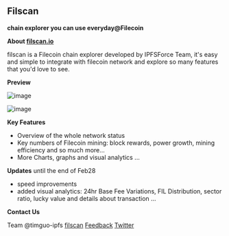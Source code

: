 ## Filscan
**chain explorer you can use everyday@Filecoin**

**About [filscan.io](https://filscan.io/#/home)**

filscan is a Filecoin chain explorer developed by IPFSForce Team, it's easy and simple to integrate with filecoin network and explore so many features that you'd love to see. 

**Preview**

![image](https://user-images.githubusercontent.com/72863918/108579906-1cadad00-7364-11eb-9d13-d43170d6c497.png)

![image](https://user-images.githubusercontent.com/72863918/108579012-069ded80-7360-11eb-90a0-7def896cfef8.png)

**Key Features**

- Overview of the whole network status
- Key numbers of Filecoin mining: block rewards, power growth, mining efficiency and so much more...
-  More Charts, graphs and visual analytics 
...

**Updates**
until the end of Feb28 

- speed improvements 
- added visual analytics: 24hr Base Fee Variations, FIL Distribution, sector ratio, lucky value and details about transaction
...

**Contact Us** 

Team @timguo-ipfs 
[filscan](https://filscan.io/#/home)
[Feedback](http://ipfsforce.mikecrm.com/x8QfWyl) 
[Twitter](https://twitter.com/force_ipfs)
